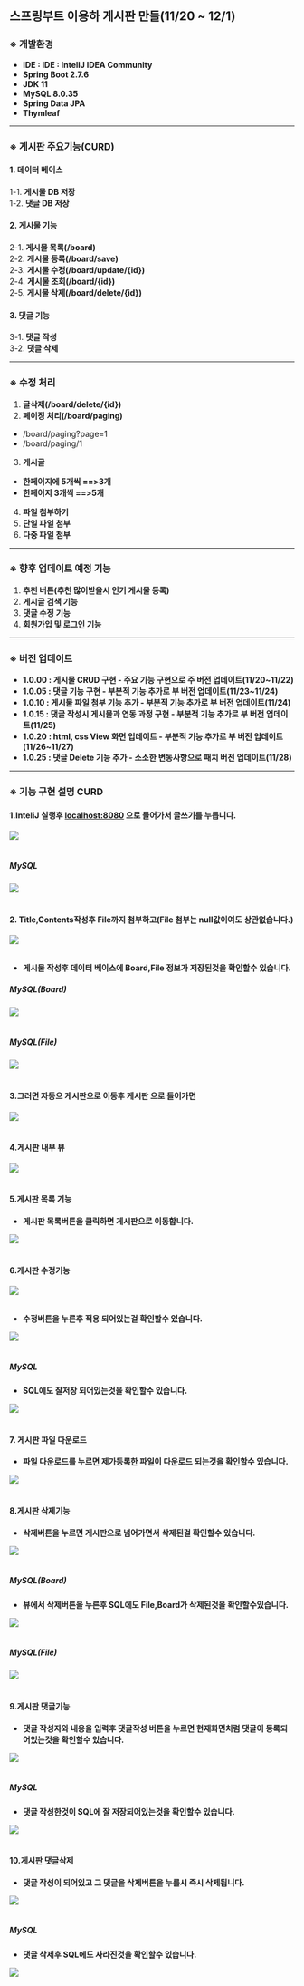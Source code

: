## 스프링부트 이용하 게시판 만들(11/20 ~ 12/1)

### ※ 개발환경
- __IDE : IDE : InteliJ IDEA Community__
- __Spring Boot 2.7.6__
- __JDK 11__
- __MySQL 8.0.35__
- __Spring Data JPA__
- __Thymleaf__

---

### ※ 게시판 주요기능(CURD)

#### 1. 데이터 베이스
1-1. __게시물 DB 저장__  
1-2. __댓글 DB 저장__  

#### 2. 게시물 기능
2-1. __게시물 목록(/board)__  
2-2. __게시물 등록(/board/save)__  
2-3. __게시물 수정(/board/update/{id})__  
2-4. __게시물 조회(/board/{id})__  
2-5. __게시물 삭제(/board/delete/{id})__

#### 3. 댓글 기능
3-1. __댓글 작성__  
3-2. __댓글 삭제__  

---

### ※ 수정 처리
1. __글삭제(/board/delete/{id})__  
2. __페이징 처리(/board/paging)__  
- /board/paging?page=1
- /board/paging/1
3. __게시글__  
- __한페이지에 5개씩 ==>3개__  
- __한페이지  3개씩 ==>5개__

4. __파일 첨부하기__  
5. __단일 파일 첨부__  
6. __다중 파일 첨부__  

---

### ※ 향후 업데이트 예정 기능
1. __추천 버튼(추천 많이받을시 인기 게시물 등록)__  
2. __게시글 검색 기능__  
3. __댓글 수정 기능__  
4. __회원가입 및 로그인 기능__

---

### ※ 버전 업데이트

- __1.0.00 : 게시물 CRUD 구현 - 주요 기능 구현으로 주 버전 업데이트(11/20~11/22)__
- __1.0.05 : 댓글 기능 구현 - 부분적 기능 추가로 부 버전 업데이트(11/23~11/24)__
- __1.0.10 : 게시물 파일 첨부 기능 추가 - 부분적 기능 추가로 부 버전 업데이트(11/24)__
- __1.0.15 : 댓글 작성시 게시물과 연동 과정 구현 - 부분적 기능 추가로 부 버전 업데이트(11/25)__
- __1.0.20 : html, css View 화면 업데이트 - 부분적 기능 추가로 부 버전 업데이트(11/26~11/27)__
- __1.0.25 : 댓글 Delete 기능 추가 - 소소한 변동사항으로 패치 버전 업데이트(11/28)__

---

### ※ 기능 구현 설명 CURD

#### __1.InteliJ 실행후 [localhost:8080](http://localhost:8080/) 으로 들어가서 글쓰기를 누릅니다.__

<div class="test_image">
  <img src="./image/1.png">
</div><br>

##### MySQL

<div class="test_image">
  <img src="./image/1-1.png">
</div><br>

#### __2. Title,Contents작성후 File까지 첨부하고(File 첨부는 null값이여도 상관없습니다.)__

<div class="test_image">
  <img src="./image/2.png">
</div><br>

- __게시물 작성후 데이터 베이스에 Board,File 정보가 저장된것을 확인할수 있습니다.__

##### MySQL(Board)

<div class="test_image">
  <img src="./image/1-2.png">
</div><br>

##### MySQL(File)

<div class="test_image">
  <img src="./image/1-3.png">
</div><br>

#### __3.그러면 자동으 게시판으로 이동후 게시판 으로 들어가면__

<div class="test_image">
  <img src="./image/3.png">
</div><br>

#### __4.게시판 내부 뷰__

<div class="test_image">
  <img src="./image/4.png">
</div><br>

#### __5.게시판 목록 기능__
- __게시판 목록버튼을 클릭하면 게시판으로 이동합니다.__

<div class="test_image">
  <img src="./image/3.png">
</div><br>

#### __6.게시판 수정기능__

<div class="test_image">
  <img src="./image/8.png">
</div><br>

- __수정버튼을 누른후 적용 되어있는걸 확인할수 있습니다.__

<div class="test_image">
  <img src="./image/9.png">
</div><br>

##### MySQL

- __SQL에도 잘저장 되어있는것을 확인할수 있습니다.__

<div class="test_image">
  <img src="./image/1-4.png">
</div><br>

#### __7. 게시판 파일 다운로드__
- __파일 다운로드를 누르면 제가등록한 파일이 다운로드 되는것을 확인할수 있습니다.__

<div class="test_image">
  <img src="./image/10.png">
</div><br>

#### __8.게시판 삭제기능__

- __삭제버튼을 누르면 게시판으로 넘어가면서 삭제된걸 확인할수 있습니다.__

<div class="test_image">
  <img src="./image/11.png">
</div><br>



##### MySQL(Board)

- __뷰에서 삭제버튼을 누른후 SQL에도 File,Board가 삭제된것을 확인할수있습니다.__

<div class="test_image">
  <img src="./image/1-5.png">
</div><br>

##### MySQL(File)
<div class="test_image">
  <img src="./image/1-6.png">
</div><br>

#### __9.게시판 댓글기능__
- __댓글 작성자와 내용을 입력후 댓글작성 버튼을 누르면 현재화면처럼 댓글이 등록되어있는것을 확인할수 있습니다.__

<div class="test_image">
  <img src="./image/12.png">
</div><br>

##### MySQL

- __댓글 작성한것이 SQL에 잘 저장되어있는것을 확인할수 있습니다.__

<div class="test_image">
  <img src="./image/1-7.png">
</div><br>

#### __10.게시판 댓글삭제__
- __댓글 작성이 되어있고 그 댓글을 삭제버튼을 누를시 즉시 삭제됩니다.__

<div class="test_image">
  <img src="./image/13.png">
</div><br>

##### MySQL

- __댓글 삭제후 SQL에도 사라진것을 확인할수 있습니다.__

<div class="test_image">
  <img src="./image/1-8.png">
</div><br>
